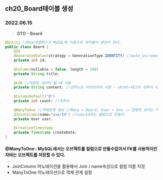 ## ch20_Board테이블 생성
### 2022.06.15

> **DTO - Board**
```java
@Entity //Board클래스가 MySQL에 자동으로 테이블이 생성이 된다.
public class Board {
	@Id
	@GeneratedValue(strategy = GenerationType.IDENTITY) //auto_increment
	private int id;
	
	@Column(nullable = false, length = 100)
	private String title;
	
	@Lob //대용량 데이터 쓸 때 사용
	private String content; //섬머노트 라이브러리 사용 - <html>태그가 섞여서 디자인됨
	
	@ColumnDefault("0")
	private int count; //조회수
	
	@ManyToOne //객체관계 생성 //Many = Board, User = One -> 한명의 유저는 여러개의 게시물 작성 
	@JoinColumn(name="userId") //userId라는 컬럼으로 만들어
	private User user;
	
	@CreationTimestamp
	private Timestamp createDate;
}
```
 #### @ManyToOne : MySQL에서는 오브젝트를 컬럼으로 만들수없어서 FK를 사용하지만 자바는 오브젝트를 저장할 수 있다.
  - JoinColumn 어노테이션을 활용해서 Join / name속성으로 컬럼 이름 지정
  - ManyToOne 어노테이션으로 객체 관계 설정